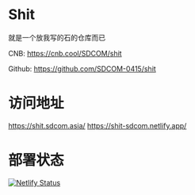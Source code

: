 # Shit
就是一个放我写的石的仓库而已 </p>
CNB: https://cnb.cool/SDCOM/shit </p>
Github: https://github.com/SDCOM-0415/shit

# 访问地址
https://shit.sdcom.asia/
https://shit-sdcom.netlify.app/

 
# 部署状态
[![Netlify Status](https://api.netlify.com/api/v1/badges/237be5bf-d8e3-4c5f-afcc-ff571562bc52/deploy-status)](https://app.netlify.com/projects/shit-sdcom/deploys)
